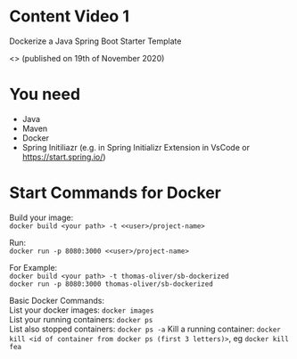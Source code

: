 # Content Video 1
Dockerize a Java Spring Boot Starter Template

<<link to youtube video>>
(published on 19th of November 2020)

# You need
- Java
- Maven
- Docker
- Spring Initiliazr (e.g. in Spring Initializr Extension in VsCode or https://start.spring.io/)

# Start Commands for Docker
Build your image:  
`docker build <your path> -t <<user>/project-name>`  

Run:  
`docker run -p 8080:3000 <<user>/project-name>`  

For Example:  
`docker build <your path> -t thomas-oliver/sb-dockerized`  
`docker run -p 8080:3000 thomas-oliver/sb-dockerized`  

Basic Docker Commands:  
List your docker images: `docker images`  
List your running containers: `docker ps`  
List also stopped containers: `docker ps -a`
Kill a running container: `docker kill <id of container from docker ps (first 3 letters)>`, eg `docker kill fea`  